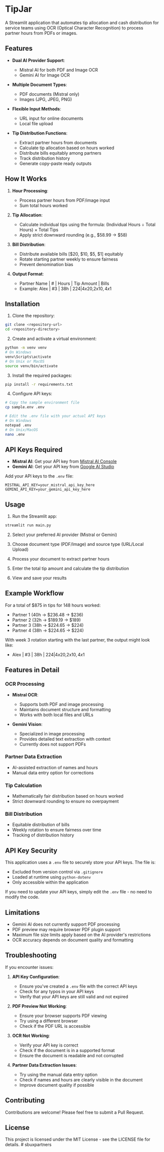 # TipJar

A Streamlit application that automates tip allocation and cash distribution for service teams using OCR (Optical Character Recognition) to process partner hours from PDFs or images.

## Features

- **Dual AI Provider Support**: 
  - Mistral AI for both PDF and Image OCR
  - Gemini AI for Image OCR

- **Multiple Document Types**:
  - PDF documents (Mistral only)
  - Images (JPG, JPEG, PNG)

- **Flexible Input Methods**:
  - URL input for online documents
  - Local file upload

- **Tip Distribution Functions**:
  - Extract partner hours from documents
  - Calculate tip allocation based on hours worked
  - Distribute bills equitably among partners
  - Track distribution history
  - Generate copy-paste ready outputs

## How It Works

1. **Hour Processing**:
   - Process partner hours from PDF/image input
   - Sum total hours worked

2. **Tip Allocation**:
   - Calculate individual tips using the formula: (Individual Hours ÷ Total Hours) × Total Tips
   - Apply strict downward rounding (e.g., $58.99 → $58)

3. **Bill Distribution**:
   - Distribute available bills [$20, $10, $5, $1] equitably
   - Rotate starting partner weekly to ensure fairness
   - Prevent denomination bias

4. **Output Format**:
   - Partner Name | # | Hours | Tip Amount | Bills
   - Example: Alex | #3 | 38h | $224 | 4x$20,2x$10,4x$1

## Installation

1. Clone the repository:
```bash
git clone <repository-url>
cd <repository-directory>
```

2. Create and activate a virtual environment:
```bash
python -m venv venv
# On Windows
venv\Scripts\activate
# On Unix or MacOS
source venv/bin/activate
```

3. Install the required packages:
```bash
pip install -r requirements.txt
```

4. Configure API keys:
```bash
# Copy the sample environment file
cp sample.env .env

# Edit the .env file with your actual API keys
# On Windows
notepad .env
# On Unix/MacOS
nano .env
```

## API Keys Required

- **Mistral AI**: Get your API key from [Mistral AI Console](https://console.mistral.ai/api-keys)
- **Gemini AI**: Get your API key from [Google AI Studio](https://makersuite.google.com/app/apikey)

Add your API keys to the `.env` file:
```
MISTRAL_API_KEY=your_mistral_api_key_here
GEMINI_API_KEY=your_gemini_api_key_here
```

## Usage

1. Run the Streamlit app:
```bash
streamlit run main.py
```

2. Select your preferred AI provider (Mistral or Gemini)

3. Choose document type (PDF/Image) and source type (URL/Local Upload)

4. Process your document to extract partner hours

5. Enter the total tip amount and calculate the tip distribution

6. View and save your results

## Example Workflow

For a total of $875 in tips for 148 hours worked:
- Partner 1 (40h → $236.48 → $236)
- Partner 2 (32h → $189.19 → $189)
- Partner 3 (38h → $224.65 → $224)
- Partner 4 (38h → $224.65 → $224)

With week 3 rotation starting with the last partner, the output might look like:
- Alex | #3 | 38h | $224 | 4x$20,2x$10,4x$1

## Features in Detail

### OCR Processing
- **Mistral OCR**: 
  - Supports both PDF and image processing
  - Maintains document structure and formatting
  - Works with both local files and URLs

- **Gemini Vision**: 
  - Specialized in image processing
  - Provides detailed text extraction with context
  - Currently does not support PDFs

### Partner Data Extraction
- AI-assisted extraction of names and hours
- Manual data entry option for corrections

### Tip Calculation
- Mathematically fair distribution based on hours worked
- Strict downward rounding to ensure no overpayment

### Bill Distribution
- Equitable distribution of bills
- Weekly rotation to ensure fairness over time
- Tracking of distribution history

## API Key Security

This application uses a `.env` file to securely store your API keys. The file is:

- Excluded from version control via `.gitignore`
- Loaded at runtime using `python-dotenv`
- Only accessible within the application

If you need to update your API keys, simply edit the `.env` file - no need to modify the code.

## Limitations

- Gemini AI does not currently support PDF processing
- PDF preview may require browser PDF plugin support
- Maximum file size limits apply based on the AI provider's restrictions
- OCR accuracy depends on document quality and formatting

## Troubleshooting

If you encounter issues:

1. **API Key Configuration**:
   - Ensure you've created a `.env` file with the correct API keys
   - Check for any typos in your API keys
   - Verify that your API keys are still valid and not expired

2. **PDF Preview Not Working**:
   - Ensure your browser supports PDF viewing
   - Try using a different browser
   - Check if the PDF URL is accessible

3. **OCR Not Working**:
   - Verify your API key is correct
   - Check if the document is in a supported format
   - Ensure the document is readable and not corrupted

4. **Partner Data Extraction Issues**:
   - Try using the manual data entry option
   - Check if names and hours are clearly visible in the document
   - Improve document quality if possible

## Contributing

Contributions are welcome! Please feel free to submit a Pull Request.

## License

This project is licensed under the MIT License - see the LICENSE file for details. 
#   s b u x p a r t n e r s  
 